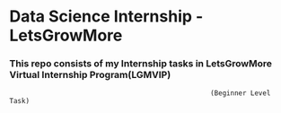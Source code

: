 # Data Science Internship -LetsGrowMore
### This repo consists of my Internship tasks in LetsGrowMore Virtual Internship Program(LGMVIP)


 
 
                                                      (Beginner Level Task)
                                                 
                                                 
                                                 
                                         
